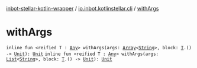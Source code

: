 [inbot-stellar-kotlin-wrapper](../index.md) / [io.inbot.kotlinstellar.cli](index.md) / [withArgs](./with-args.md)

# withArgs

`inline fun <reified T : `[`Any`](https://kotlinlang.org/api/latest/jvm/stdlib/kotlin/-any/index.html)`> withArgs(args: `[`Array`](https://kotlinlang.org/api/latest/jvm/stdlib/kotlin/-array/index.html)`<`[`String`](https://kotlinlang.org/api/latest/jvm/stdlib/kotlin/-string/index.html)`>, block: `[`T`](with-args.md#T)`.() -> `[`Unit`](https://kotlinlang.org/api/latest/jvm/stdlib/kotlin/-unit/index.html)`): `[`Unit`](https://kotlinlang.org/api/latest/jvm/stdlib/kotlin/-unit/index.html)
`inline fun <reified T : `[`Any`](https://kotlinlang.org/api/latest/jvm/stdlib/kotlin/-any/index.html)`> withArgs(args: `[`List`](https://kotlinlang.org/api/latest/jvm/stdlib/kotlin.collections/-list/index.html)`<`[`String`](https://kotlinlang.org/api/latest/jvm/stdlib/kotlin/-string/index.html)`>, block: `[`T`](with-args.md#T)`.() -> `[`Unit`](https://kotlinlang.org/api/latest/jvm/stdlib/kotlin/-unit/index.html)`): `[`Unit`](https://kotlinlang.org/api/latest/jvm/stdlib/kotlin/-unit/index.html)